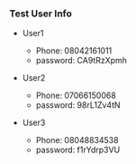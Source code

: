
### Test User Info 
- User1 
  - Phone: 08042161011
  - password: CA9tRzXpmh

- User2
  - Phone: 07066150068
  - password: 98rL1Zv4tN

- User3
  - Phone: 08048834538
  - password: f1rYdrp3VU
